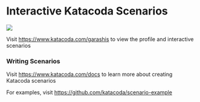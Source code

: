 # Interactive Katacoda Scenarios

[![](http://shields.katacoda.com/katacoda/garashis/count.svg)](https://www.katacoda.com/garashis "Get your profile on Katacoda.com")

Visit https://www.katacoda.com/garashis to view the profile and interactive scenarios

### Writing Scenarios
Visit https://www.katacoda.com/docs to learn more about creating Katacoda scenarios

For examples, visit https://github.com/katacoda/scenario-example

